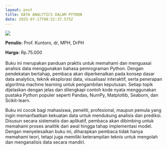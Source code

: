 ```yaml
---
layout: post
title: DATA ANALYTICS DALAM PYTHON
date: 2025-07-17T08:52:37.575Z
---
```

![](/images/uploads/isbn-data-analytics-dalam-python.jpg)

**P﻿enulis:** Prof. Kuntoro, dr, MPH, DrPH

**Harga:** Rp.75.000\
\
Buku ini merupakan panduan praktis untuk memahami dan menguasai analisis data menggunakan bahasa pemrograman Python. Dengan pendekatan bertahap, pembaca akan diperkenalkan pada konsep dasar data analytics, teknik eksplorasi data, visualisasi interaktif, serta penerapan algoritma machine learning untuk pengambilan keputusan. Setiap topik dijelaskan dengan jelas dan dilengkapi contoh kode nyata menggunakan pustaka Python populer seperti Pandas, NumPy, Matplotlib, Seaborn, dan Scikit-learn.

Buku ini cocok bagi mahasiswa, peneliti, profesional, maupun pemula yang ingin memanfaatkan kekuatan data untuk mendukung analisis dan prediksi. Disusun secara sistematis dan aplikatif, pembaca akan dibimbing untuk memahami proses analitik dari awal hingga tahap implementasi model. Dengan menyelesaikan buku ini, diharapkan pembaca tidak hanya memahami teori, tetapi juga memiliki keterampilan teknis untuk mengolah dan menganalisis data secara mandiri.